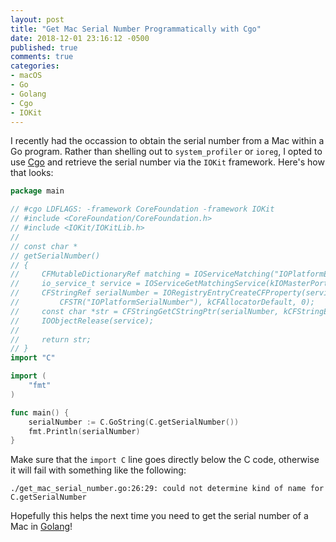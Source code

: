 ```yaml
---
layout: post
title: "Get Mac Serial Number Programmatically with Cgo"
date: 2018-12-01 23:16:12 -0500
published: true
comments: true
categories: 
- macOS
- Go
- Golang
- Cgo
- IOKit
---
```


I recently had the occassion to obtain the serial number from a Mac within a Go program. Rather than shelling out to `system_profiler` or `ioreg`, I opted to use [Cgo][1] and retrieve the serial number via the `IOKit` framework. Here's how that looks:

``` go
package main

// #cgo LDFLAGS: -framework CoreFoundation -framework IOKit
// #include <CoreFoundation/CoreFoundation.h>
// #include <IOKit/IOKitLib.h>
//
// const char *
// getSerialNumber()
// {
//     CFMutableDictionaryRef matching = IOServiceMatching("IOPlatformExpertDevice");
//     io_service_t service = IOServiceGetMatchingService(kIOMasterPortDefault, matching);
//     CFStringRef serialNumber = IORegistryEntryCreateCFProperty(service,
//         CFSTR("IOPlatformSerialNumber"), kCFAllocatorDefault, 0);
//     const char *str = CFStringGetCStringPtr(serialNumber, kCFStringEncodingUTF8);
//     IOObjectRelease(service);
//
//     return str;
// }
import "C"

import (
	"fmt"
)

func main() {
	serialNumber := C.GoString(C.getSerialNumber())
	fmt.Println(serialNumber)
}
```

Make sure that the `import C` line goes directly below the C code, otherwise it will fail with something like the following:

```
./get_mac_serial_number.go:26:29: could not determine kind of name for C.getSerialNumber
```

Hopefully this helps the next time you need to get the serial number of a Mac in [Golang][2]!

[1]: https://blog.golang.org/c-go-cgo
[2]: https://golang.org/
